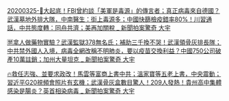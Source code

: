 [20200325-🎯大起底！FBI曾約談「美軍是毒源」的傳言者；真正病毒來自德國？武漢墓地外排大隊，中南醫生：街上毒源多；中國快篩檢疫錯率80%！川習通話，中共態度轉：同舟共濟；美再加關稅 _ 新聞拍案驚奇 大宇](/新聞拍案驚奇_大宇/20200325_BGtdCSF3SEw.html)
	
[🈲️拿人做藥物實驗？武漢監獄378無名氏；補助三千換不哭！武漢領骨灰排長隊；中共禁外國人入境，病毒全網改稱不明肺炎，要以疫苗交換利益？中國750公司破產10萬註銷；加州大量坦克 _ 新聞拍案驚奇 大宇](/新聞拍案驚奇_大宇/20200326_OH4FzvwETj8.html/)

[🔥救任志強、並要求政改！馬雲等富商上書中共；溫家寶等五老上書，中央震動；習近平G20視頻會照片有玄機；武漢骨灰盒數目驚人！209人發熱！貴州高中集體感染是腸炎？英首相染病毒 _ 新聞拍案驚奇 大宇](/新聞拍案驚奇_大宇/20200327_wkGp65Q-Rjo.html/)
